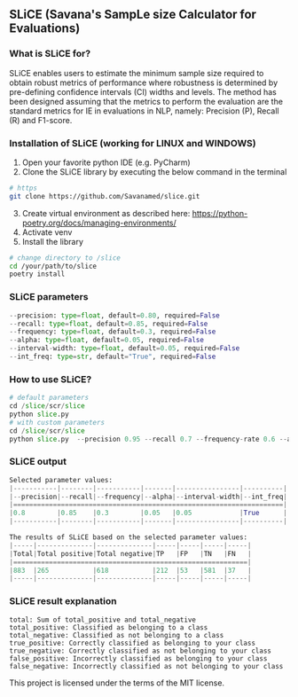 ## SLiCE (Savana's SampLe size Calculator for Evaluations)

### What is SLiCE for?
SLiCE enables users to estimate the minimum sample size required to obtain robust metrics of performance where robustness is determined by pre-defining confidence intervals (CI) widths and levels. The method has been designed assuming that the metrics to perform the evaluation are the standard metrics for IE in evaluations in NLP, namely: Precision (P), Recall (R) and F1-score.

### Installation of SLiCE (working for LINUX and WINDOWS)

1. Open your favorite python IDE (e.g. PyCharm)
2. Clone the SLiCE library by executing the below command in the terminal
```bash
# https
git clone https://github.com/Savanamed/slice.git     
```
3. Create virtual environment as described here: https://python-poetry.org/docs/managing-environments/
4. Activate venv
4. Install the library
```bash
# change directory to /slice
cd /your/path/to/slice
poetry install
```

### SLiCE parameters
```python
--precision: type=float, default=0.80, required=False
--recall: type=float, default=0.85, required=False
--frequency: type=float, default=0.3, required=False
--alpha: type=float, default=0.05, required=False
--interval-width: type=float, default=0.05, required=False
--int_freq: type=str, default="True", required=False
```
### How to use SLiCE? ###

```python
# default parameters
cd /slice/scr/slice
python slice.py 
# with custom parameters
cd /slice/scr/slice
python slice.py  --precision 0.95 --recall 0.7 --frequency-rate 0.6 --alpha 0.05  --interval-width 0.05 --int_freq "True"
```

### SLiCE output
```python
Selected parameter values:
|-----------|--------|-----------|-------|----------------|----------|
|--precision|--recall|--frequency|--alpha|--interval-width|--int_freq|
|====================================================================|
|0.8        |0.85    |0.3        |0.05   |0.05            |True      |
|-----------|--------|-----------|-------|----------------|----------|

The results of SLiCE based on the selected parameter values:
|-----|--------------|--------------|-----|-----|-----|-----|
|Total|Total positive|Total negative|TP   |FP   |TN   |FN   |
|===========================================================|
|883  |265           |618           |212  |53   |581  |37   |
|-----|--------------|--------------|-----|-----|-----|-----|

```

### SLiCE result explanation
    total: Sum of total_positive and total_negative
    total_positive: Classified as belonging to a class
    total_negative: Classified as not belonging to a class
    true_positive: Correctly classified as belonging to your class
    true_negative: Correctly classified as not belonging to your class
    false_positive: Incorrectly classified as belonging to your class
    false_negative: Incorrectly classified as not belonging to your class


This project is licensed under the terms of the MIT license.